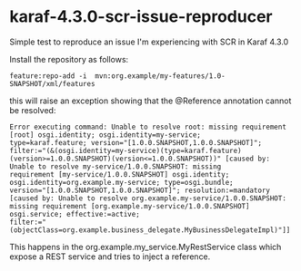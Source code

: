 # karaf-4.3.0-scr-issue-reproducer
Simple test to reproduce an issue I'm experiencing with SCR in Karaf 4.3.0

Install the repository as follows:

```feature:repo-add -i  mvn:org.example/my-features/1.0-SNAPSHOT/xml/features```

this will raise an exception showing that the @Reference annotation cannot be resolved:

```
Error executing command: Unable to resolve root: missing requirement [root] osgi.identity; osgi.identity=my-service; 
type=karaf.feature; version="[1.0.0.SNAPSHOT,1.0.0.SNAPSHOT]"; filter:="(&(osgi.identity=my-service)(type=karaf.feature)
(version>=1.0.0.SNAPSHOT)(version<=1.0.0.SNAPSHOT))" [caused by: Unable to resolve my-service/1.0.0.SNAPSHOT: missing 
requirement [my-service/1.0.0.SNAPSHOT] osgi.identity; osgi.identity=org.example.my-service; type=osgi.bundle; 
version="[1.0.0.SNAPSHOT,1.0.0.SNAPSHOT]"; resolution:=mandatory [caused by: Unable to resolve org.example.my-service/1.0.0.SNAPSHOT: 
missing requirement [org.example.my-service/1.0.0.SNAPSHOT] osgi.service; effective:=active; 
filter:="(objectClass=org.example.business_delegate.MyBusinessDelegateImpl)"]]
```
This happens in the org.example.my_service.MyRestService class which expose a REST service and tries to inject a reference.


